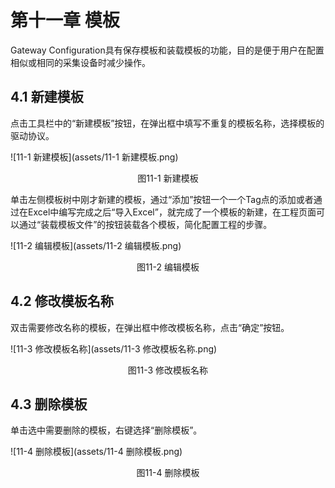 # 第十一章 模板

Gateway Configuration具有保存模板和装载模板的功能，目的是便于用户在配置相似或相同的采集设备时减少操作。

## 4.1 新建模板

点击工具栏中的“新建模板”按钮，在弹出框中填写不重复的模板名称，选择模板的驱动协议。

![11-1 新建模板](assets/11-1 新建模板.png)

<center>图11-1 新建模板</center>

单击左侧模板树中刚才新建的模板，通过“添加”按钮一个一个Tag点的添加或者通过在Excel中编写完成之后“导入Excel”，就完成了一个模板的新建，在工程页面可以通过“装载模板文件”的按钮装载各个模板，简化配置工程的步骤。

![11-2 编辑模板](assets/11-2 编辑模板.png)

<center>图11-2 编辑模板</center>



## 4.2 修改模板名称

双击需要修改名称的模板，在弹出框中修改模板名称，点击“确定”按钮。

![11-3 修改模板名称](assets/11-3 修改模板名称.png)

<center>图11-3 修改模板名称</center>



## 4.3 删除模板

单击选中需要删除的模板，右键选择“删除模板”。

![11-4 删除模板](assets/11-4 删除模板.png)

<center>图11-4 删除模板</center>


